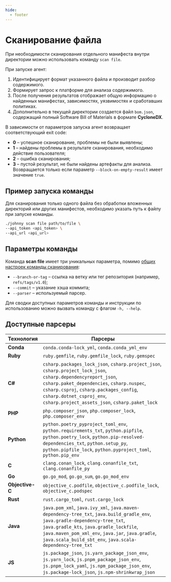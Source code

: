 ```yaml
---
hide:
  - footer
---
```


# Сканирование файла

При необходимости сканирования отдельного манифеста внутри директории можно использовать команду `scan file`.

При запуске агент:

1. Идентифицирует формат указанного файла и производит разбор содержимого.
2. Формирует запрос к платформе для анализа содержимого.
3. После получения результатов отображает общую информацию о найденных манифестах, зависимостях, уязвимостях и сработавших политиках.
4. Дополнительно в текущей директории создается файл `bom.json`, содержащий полный Software Bill of Materials в формате **CycloneDX**.

В зависимости от параметров запуска агент возвращает соответствующий exit code:

- **0** – успешное сканирование, проблемы не были выявлены;
- **1** – найдены проблемы в результате сканирования, необходимо действие пользователя;
- **2** – ошибка сканирования;
- **3** – пустой результат, не были найдены артефакты для анализа. Возвращается только если параметр `--block-on-empty-result` имеет значение `true`.

## Пример запуска команды

Для сканирования только одного файла без обработки вложенных директорий или других манифестов, необходимо указать путь к файлу при запуске команды.

```bash
./johnny scan file path/to/file \
--api_token <api_token> \
--api_url <api_url>
```

## Параметры команды

Команда **scan file** имеет три уникальных параметра, помимо [общих настроек команды сканирования](/agent/scan/#_2):

- `--branch-or-tag`  – ссылка на ветку или тег репозитория (например, `refs/tags/v1.0`);
- `--commit` – указание хэша коммита;
- `--parser`  – используемый парсер.

Для сводки доступных параметров команды и инструкции по использованию можно вызвать команду с флагом `-h, --help`.

## Доступные парсеры

| Технология      | Парсеры                                                                                                  |
|---------------|----------------------------------------------------------------------------------------------------------|
| **Conda**     | `conda.conda-lock_yml`, `conda.conda_yml_env`                                                             |
| **Ruby**      | `ruby.gemfile`, `ruby.gemfile_lock`, `ruby.gemspec`                                                       |
| **С#**    | `csharp.packages_lock_json`, `csharp.project_json`, `csharp.project_lock_json`, `csharp.dependencyreport_json`, `csharp.paket_dependencies`, `csharp.nuspec`, `csharp.csproj`, `csharp.packages_config`, `csharp.dotnet_csproj_env`, `csharp.project_assets_json`, `csharp.paket_lock` |
| **PHP**       | `php.composer_json`, `php.composer_lock`, `php.composer_env`                                              |
| **Python**    | `python.poetry_pyproject_toml_env`, `python.requirements_txt`, `python.pipfile`, `python.poetry_lock`, `python.pip-resolved-dependencies_txt`, `python.setup_py`, `python.pipfile_lock`, `python.pyproject_toml`, `python.pip_env` |
| **C**     | `clang.conan_lock`, `clang.conanfile_txt`, `clang.conanfile_py`                                           |
| **Go**        | `go.go_mod`, `go.go_sum`, `go.go_mod_env`                                                                 |
| **Objective-C** | `objective_c.podfile`, `objective_c.podfile_lock`, `objective_c.podspec`                                |
| **Rust**      | `rust.cargo_toml`, `rust.cargo_lock`                                                                      |
| **Java**      | `java.pom_xml`, `java.ivy_xml`, `java.maven-dependency-tree_txt`, `java.build_gradle_env`, `java.gradle-dependency-tree_txt`, `java.gradle_kts`, `java.gradle_lockfile`, `java.maven_pom_xml_env`, `java.jar`, `java.gradle`, `java.scala_build_sbt_env`, `java.scala-dependency-tree_txt` |
| **JS**        | `js.package_json`, `js.yarn_package_json_env`, `js.yarn_lock`, `js.pnpm_package_json_env`, `js.pnpm_lock_yaml`, `js.npm_package_json_env`, `js.package-lock_json`, `js.npm-shrinkwrap_json` |
